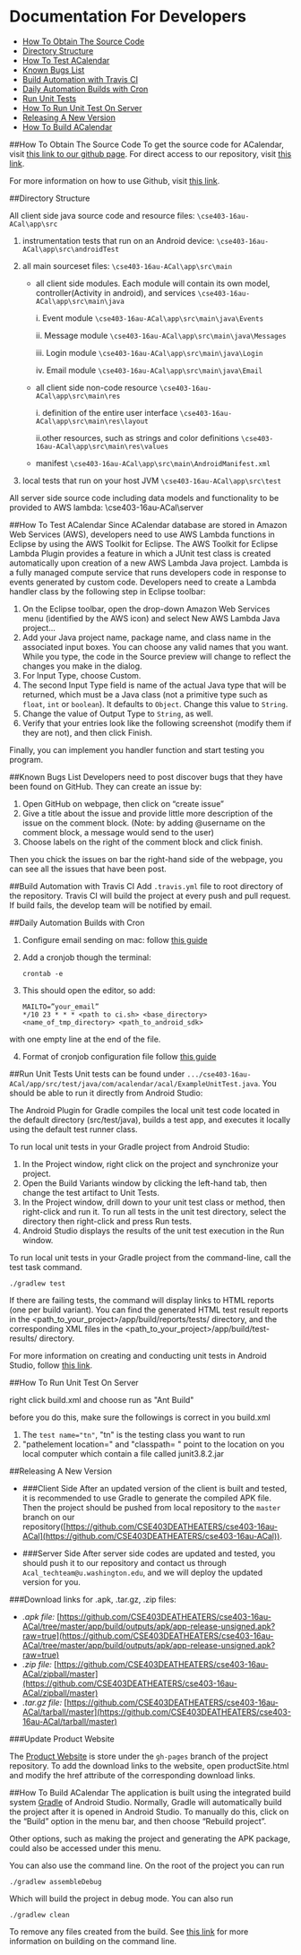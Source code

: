 # Documentation For Developers

* [How To Obtain The Source Code](#how-to-obtain-the-source-code)
* [Directory Structure](#directory-structure)
* [How To Test ACalendar](#how-to-test-acalendar)
* [Known Bugs List](#known-bugs-list)
* [Build Automation with Travis CI](#build-automation-with-travis-ci)
* [Daily Automation Builds with Cron](#daily-automation-builds-with-cron)
* [Run Unit Tests](#run-unit-tests)
* [How To Run Unit Test On Server](#how-to-run-unit-test-on-server)
* [Releasing A New Version](#releasing-a-new-version)
* [How To Build ACalendar](#how-to-build-acalendar)

##How To Obtain The Source Code
To get the source code for ACalendar, visit [this link to our github page](https://cse403deatheaters.github.io/cse403-16au-ACal/productSite.html). For direct access to our repository, visit [this link](https://github.com/CSE403DEATHEATERS/cse403-16au-ACal.git). 

For more information on how to use Github, visit [this link](https://help.github.com/).

##Directory Structure

All client side java source code and resource files: `\cse403-16au-ACal\app\src`

1. instrumentation tests that run on an Android device:
`\cse403-16au-ACal\app\src\androidTest`
2. all main sourceset files:
`\cse403-16au-ACal\app\src\main`

    *  all client side modules. Each module will contain its own model, controller(Activity in android), and services
`\cse403-16au-ACal\app\src\main\java`

        i. Event module
`\cse403-16au-ACal\app\src\main\java\Events`

        ii. Message module
`\cse403-16au-ACal\app\src\main\java\Messages`

        iii. Login module
`\cse403-16au-ACal\app\src\main\java\Login`

        iv. Email module
`\cse403-16au-ACal\app\src\main\java\Email`

    * all client side non-code resource
`\cse403-16au-ACal\app\src\main\res`

        i. definition of the entire user interface
`\cse403-16au-ACal\app\src\main\res\layout`

        ii.other resources, such as strings and color definitions
`\cse403-16au-ACal\app\src\main\res\values`

    * manifest
`\cse403-16au-ACal\app\src\main\AndroidManifest.xml`

3.   local tests that run on your host JVM
`\cse403-16au-ACal\app\src\test`
 

All server side source code including data models and functionality to be provided to AWS lambda: \cse403-16au-ACal\server

##How To Test ACalendar
Since ACalendar database are stored in Amazon Web Services (AWS), developers need to use AWS Lambda functions in Eclipse by using the AWS Toolkit for Eclipse. The AWS Toolkit for Eclipse Lambda Plugin provides a feature in which a JUnit test class is created automatically upon creation of a new AWS Lambda Java project. Lambda is a fully managed compute service that runs developers code in response to events generated by custom code. Developers need to create a Lambda handler class by the following step in Eclipse toolbar:

1. On the Eclipse toolbar, open the drop-down Amazon Web Services menu (identified by the AWS icon) and select New AWS Lambda Java project...
2. Add your Java project name, package name, and class name in the associated input boxes. You can choose any valid names that you want. While you type, the code in the Source preview will change to reflect the changes you make in the dialog.
3. For Input Type, choose Custom.
4. The second Input Type field is name of the actual Java type that will be returned, which must be a Java class (not a primitive type such as `float`, `int` or `boolean`). It defaults to `Object`. Change this value to `String`.
5. Change the value of Output Type to `String`, as well.
6. Verify that your entries look like the following screenshot (modify them if they are not), and then click Finish.

Finally, you can implement you handler function and start testing you program.


##Known Bugs List
Developers need to post discover bugs that they have been found on GitHub. They can create an issue by:

1. Open GitHub on webpage, then click on “create issue”
2. Give a title about the issue and provide little more description of the issue on the comment block.  (Note: by adding @username on the comment block, a message would send to the user)
3. Choose labels on the right of the comment block and click finish.

Then you chick the issues on bar the right-hand side of the webpage, you can see all the issues that have been post.

##Build Automation with Travis CI
Add `.travis.yml` file to root directory of the repository. Travis CI will build the project at every push and pull request. If build fails, the develop team will be notified by email.

##Daily Automation Builds with Cron

1. Configure email sending on mac: follow [this guide](http://www.developerfiles.com/how-to-send-emails-from-localhost-mac-os-x-el-capitan/)
2. Add a cronjob though the terminal:

	```
	crontab -e
    ```
    
3. This should open the editor, so add:

	```
	MAILTO=”your_email”
	*/10 23 * * * <path to ci.sh> <base_directory> <name_of_tmp_directory> <path_to_android_sdk>
    ```
with one empty line at the end of the file.

4. Format of cronjob configuration file follow [this guide](http://www.nncron.ru/help/EN/working/cron-format.htm)

##Run Unit Tests
Unit tests can be found under `.../cse403-16au-ACal/app/src/test/java/com/acalendar/acal/ExampleUnitTest.java`. You should be able to run it directly from Android Studio: 

The Android Plugin for Gradle compiles the local unit test code located in the default directory (src/test/java), builds a test app, and executes it locally using the default test runner class.

To run local unit tests in your Gradle project from Android Studio:

1. In the Project window, right click on the project and synchronize your project.
2. Open the Build Variants window by clicking the left-hand tab, then change the test artifact to Unit Tests.
3. In the Project window, drill down to your unit test class or method, then right-click and run it. To run all tests in the unit test directory, select the directory then right-click and press Run tests.
4. Android Studio displays the results of the unit test execution in the Run window.

To run local unit tests in your Gradle project from the command-line, call the test task command.

`./gradlew test`

If there are failing tests, the command will display links to HTML reports (one per build variant). You can find the generated HTML test result reports in the <path_to_your_project>/app/build/reports/tests/ directory, and the corresponding XML files in the <path_to_your_project>/app/build/test-results/ directory.

For more information on creating and conducting unit tests in Android Studio, follow [this link](http://developer.android.com/training/testing/start/index.html#run-local-tests).

##How To Run Unit Test On Server

right click build.xml and choose run as "Ant Build"

before you do this, make sure the followings is correct in you build.xml

1. The `test name="tn"`, "tn" is the testing class you want to run
2. "pathelement location=" and "classpath= " point to the location on you local computer which contain a file called junit3.8.2.jar

##Releasing A New Version

* ###Client Side
After an updated version of the client is built and tested, it is recommended to use Gradle to generate the compiled APK file. Then the project should be pushed from local repository to the `master` branch on our repository([https://github.com/CSE403DEATHEATERS/cse403-16au-ACal](https://github.com/CSE403DEATHEATERS/cse403-16au-ACal)).

* ###Server Side
After server side codes are updated and tested, you should push it to our repository and contact us through `Acal_techteam@u.washington.edu`, and we will deploy the updated version for you.

###Download links for .apk, .tar.gz, .zip files:

* _.apk file:_ [https://github.com/CSE403DEATHEATERS/cse403-16au-ACal/tree/master/app/build/outputs/apk/app-release-unsigned.apk?raw=true](https://github.com/CSE403DEATHEATERS/cse403-16au-ACal/tree/master/app/build/outputs/apk/app-release-unsigned.apk?raw=true)
* _.zip file:_ [https://github.com/CSE403DEATHEATERS/cse403-16au-ACal/zipball/master](https://github.com/CSE403DEATHEATERS/cse403-16au-ACal/zipball/master)
* _.tar.gz file:_ [https://github.com/CSE403DEATHEATERS/cse403-16au-ACal/tarball/master](https://github.com/CSE403DEATHEATERS/cse403-16au-ACal/tarball/master)

###Update Product Website

The [Product Website](https://cse403deatheaters.github.io/cse403-16au-ACal/productSite.html) is store under the `gh-pages` branch of the project repository. To add the download links to the website, open productSite.html and modify the href attribute of the corresponding download links.

##How To Build ACalendar
The application is built using the integrated build system [Gradle](http://developer.android.com/sdk/installing/studio-build.html) of Android Studio. 
Normally, Gradle will automatically build the project after it is opened in Android Studio. To manually do this, click on the “Build” option in the menu bar, and then choose “Rebuild project”.

Other options, such as making the project and generating the APK package, could also be accessed under this menu.

You can also use the command line. On the root of the project you can run

	./gradlew assembleDebug

Which will build the project in debug mode. You can also run

	./gradlew clean

To remove any files created from the build. 
See [this link](http://developer.android.com/tools/building/building-cmdline.html) for more information on building on the command line.
